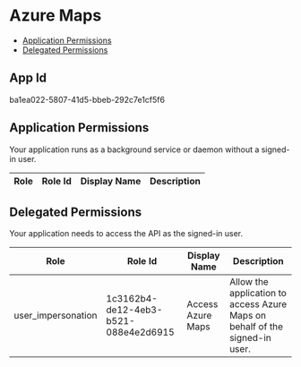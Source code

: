 # Azure Maps
- [Application Permissions](#application-permissions)
- [Delegated Permissions](#delegated-permissions)

## App Id
ba1ea022-5807-41d5-bbeb-292c7e1cf5f6

## Application Permissions
Your application runs as a background service or daemon without a signed-in user.

| Role | Role Id | Display Name | Description |
|---|---|---|---|

## Delegated Permissions
Your application needs to access the API as the signed-in user. 

| Role | Role Id | Display Name | Description |
|---|---|---|---|
| user_impersonation | 1c3162b4-de12-4eb3-b521-088e4e2d6915 | Access Azure Maps | Allow the application to access Azure Maps on behalf of the signed-in user. |

